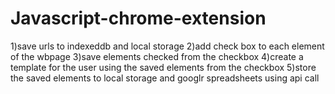 # Javascript-chrome-extension

1)save urls to indexeddb and local storage
2)add check box to each element of the wbpage
3)save elements checked from the checkbox
4)create a template for the user using the saved elements from the checkbox
5)store the saved elements to local storage and googlr spreadsheets using api call
